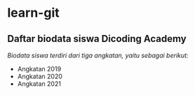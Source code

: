 learn-git
==
Daftar biodata siswa Dicoding Academy
--
*Biodata siswa terdiri dari tiga angkatan, yaitu sebagai berikut:*
- Angkatan 2019
- Angkatan 2020
- Angkatan 2021
